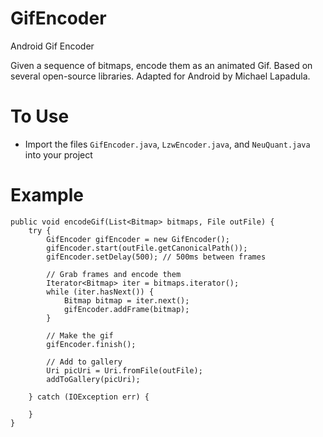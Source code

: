 GifEncoder
==========

Android Gif Encoder

Given a sequence of bitmaps, encode them as an animated Gif. Based on several open-source libraries. Adapted for Android by Michael Lapadula.

# To Use
* Import the files `GifEncoder.java`, `LzwEncoder.java`, and `NeuQuant.java` into your project

# Example

```
public void encodeGif(List<Bitmap> bitmaps, File outFile) {
    try {
        GifEncoder gifEncoder = new GifEncoder();
        gifEncoder.start(outFile.getCanonicalPath());
        gifEncoder.setDelay(500); // 500ms between frames

        // Grab frames and encode them
        Iterator<Bitmap> iter = bitmaps.iterator();
        while (iter.hasNext()) {
            Bitmap bitmap = iter.next();
            gifEncoder.addFrame(bitmap);
        }

        // Make the gif
        gifEncoder.finish();

        // Add to gallery
        Uri picUri = Uri.fromFile(outFile);
        addToGallery(picUri);

    } catch (IOException err) {

    }
}
```